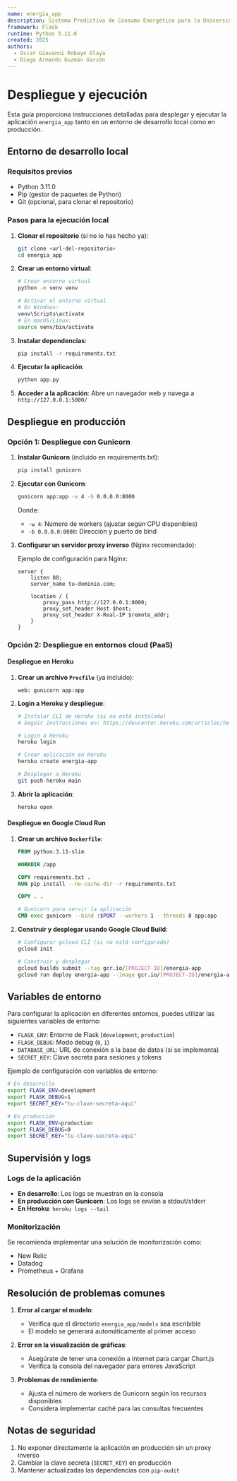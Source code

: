 ```yaml
---
name: energia_app
description: Sistema Predictivo de Consumo Energético para la Universidad de Cundinamarca
framework: Flask
runtime: Python 3.11.0
created: 2025
authors:
  - Oscar Giovanni Robayo Olaya
  - Diego Armando Guzmán Garzón
---
```


# Despliegue y ejecución

Esta guía proporciona instrucciones detalladas para desplegar y ejecutar la aplicación `energia_app` tanto en un entorno de desarrollo local como en producción.

## Entorno de desarrollo local

### Requisitos previos

- Python 3.11.0
- Pip (gestor de paquetes de Python)
- Git (opcional, para clonar el repositorio)

### Pasos para la ejecución local

1. **Clonar el repositorio** (si no lo has hecho ya):
   ```bash
   git clone <url-del-repositorio>
   cd energia_app
   ```

2. **Crear un entorno virtual**:
   ```bash
   # Crear entorno virtual
   python -m venv venv
   
   # Activar el entorno virtual
   # En Windows:
   venv\Scripts\activate
   # En macOS/Linux:
   source venv/bin/activate
   ```

3. **Instalar dependencias**:
   ```bash
   pip install -r requirements.txt
   ```

4. **Ejecutar la aplicación**:
   ```bash
   python app.py
   ```

5. **Acceder a la aplicación**:
   Abre un navegador web y navega a `http://127.0.0.1:5000/`

## Despliegue en producción

### Opción 1: Despliegue con Gunicorn

1. **Instalar Gunicorn** (incluido en requirements.txt):
   ```bash
   pip install gunicorn
   ```

2. **Ejecutar con Gunicorn**:
   ```bash
   gunicorn app:app -w 4 -b 0.0.0.0:8000
   ```
   Donde:
   - `-w 4`: Número de workers (ajustar según CPU disponibles)
   - `-b 0.0.0.0:8000`: Dirección y puerto de bind

3. **Configurar un servidor proxy inverso** (Nginx recomendado):
   
   Ejemplo de configuración para Nginx:
   ```nginx
   server {
       listen 80;
       server_name tu-dominio.com;
       
       location / {
           proxy_pass http://127.0.0.1:8000;
           proxy_set_header Host $host;
           proxy_set_header X-Real-IP $remote_addr;
       }
   }
   ```

### Opción 2: Despliegue en entornos cloud (PaaS)

#### Despliegue en Heroku

1. **Crear un archivo `Procfile`** (ya incluido):
   ```
   web: gunicorn app:app
   ```

2. **Login a Heroku y despliegue**:
   ```bash
   # Instalar CLI de Heroku (si no está instalado)
   # Seguir instrucciones en: https://devcenter.heroku.com/articles/heroku-cli
   
   # Login a Heroku
   heroku login
   
   # Crear aplicación en Heroku
   heroku create energia-app
   
   # Desplegar a Heroku
   git push heroku main
   ```

3. **Abrir la aplicación**:
   ```bash
   heroku open
   ```

#### Despliegue en Google Cloud Run

1. **Crear un archivo `Dockerfile`**:
   ```dockerfile
   FROM python:3.11-slim
   
   WORKDIR /app
   
   COPY requirements.txt .
   RUN pip install --no-cache-dir -r requirements.txt
   
   COPY . .
   
   # Gunicorn para servir la aplicación
   CMD exec gunicorn --bind :$PORT --workers 1 --threads 8 app:app
   ```

2. **Construir y desplegar usando Google Cloud Build**:
   ```bash
   # Configurar gcloud CLI (si no está configurado)
   gcloud init
   
   # Construir y desplegar
   gcloud builds submit --tag gcr.io/[PROJECT-ID]/energia-app
   gcloud run deploy energia-app --image gcr.io/[PROJECT-ID]/energia-app --platform managed
   ```

## Variables de entorno

Para configurar la aplicación en diferentes entornos, puedes utilizar las siguientes variables de entorno:

- `FLASK_ENV`: Entorno de Flask (`development`, `production`)
- `FLASK_DEBUG`: Modo debug (`0`, `1`)
- `DATABASE_URL`: URL de conexión a la base de datos (si se implementa)
- `SECRET_KEY`: Clave secreta para sesiones y tokens

Ejemplo de configuración con variables de entorno:
```bash
# En desarrollo
export FLASK_ENV=development
export FLASK_DEBUG=1
export SECRET_KEY="tu-clave-secreta-aqui"

# En producción
export FLASK_ENV=production
export FLASK_DEBUG=0
export SECRET_KEY="tu-clave-secreta-aqui"
```

## Supervisión y logs

### Logs de la aplicación

- **En desarrollo**: Los logs se muestran en la consola
- **En producción con Gunicorn**: Los logs se envían a stdout/stderr
- **En Heroku**: `heroku logs --tail`

### Monitorización

Se recomienda implementar una solución de monitorización como:
- New Relic
- Datadog
- Prometheus + Grafana

## Resolución de problemas comunes

1. **Error al cargar el modelo**:
   - Verifica que el directorio `energia_app/models` sea escribible
   - El modelo se generará automáticamente al primer acceso

2. **Error en la visualización de gráficas**:
   - Asegúrate de tener una conexión a internet para cargar Chart.js
   - Verifica la consola del navegador para errores JavaScript

3. **Problemas de rendimiento**:
   - Ajusta el número de workers de Gunicorn según los recursos disponibles
   - Considera implementar caché para las consultas frecuentes

## Notas de seguridad

1. No exponer directamente la aplicación en producción sin un proxy inverso
2. Cambiar la clave secreta (`SECRET_KEY`) en producción
3. Mantener actualizadas las dependencias con `pip-audit`
